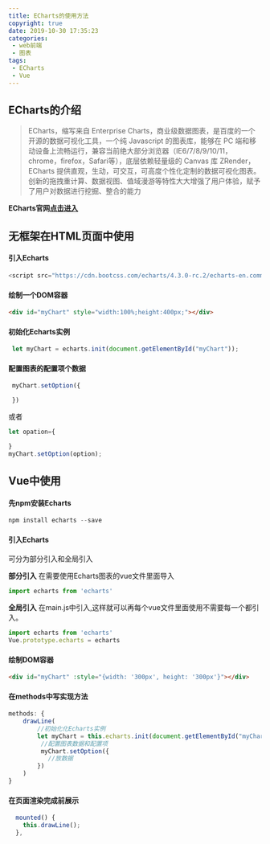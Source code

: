 ```yaml
---
title: ECharts的使用方法
copyright: true
date: 2019-10-30 17:35:23
categories:
 - web前端
 - 图表
tags:
 - ECharts
 - Vue
---
```


## ECharts的介绍

>ECharts，缩写来自 Enterprise Charts，商业级数据图表，是百度的一个开源的数据可视化工具，一个纯 Javascript 的图表库，能够在 PC 端和移动设备上流畅运行，兼容当前绝大部分浏览器（IE6/7/8/9/10/11，chrome，firefox，Safari等），底层依赖轻量级的 Canvas 库 ZRender，ECharts 提供直观，生动，可交互，可高度个性化定制的数据可视化图表。创新的拖拽重计算、数据视图、值域漫游等特性大大增强了用户体验，赋予了用户对数据进行挖掘、整合的能力

**ECharts官网[点击进入](https://www.echartsjs.com/zh/index.html)**

## 无框架在HTML页面中使用

#### 引入Echarts

```javascript
<script src="https://cdn.bootcss.com/echarts/4.3.0-rc.2/echarts-en.common.js"></script>
```

#### 绘制一个DOM容器

```HTML
<div id="myChart" style="width:100%;height:400px;"></div>
```

#### 初始化Echarts实例

```javascript
 let myChart = echarts.init(document.getElementById("myChart"));
 ```

#### 配置图表的配置项个数据

```javascript
 myChart.setOption({

 })
```

或者

```javascript
let opation={

}
myChart.setOption(option);
```

## Vue中使用

#### 先npm安装Echarts

```javascript
npm install echarts --save
```

#### 引入Echarts

可分为部分引入和全局引入

**部分引入**
在需要使用Echarts图表的vue文件里面导入

```javascript
import echarts from 'echarts'
```

**全局引入**
在main.js中引入,这样就可以再每个vue文件里面使用不需要每一个都引入。

```javascript
import echarts from 'echarts'
Vue.prototype.echarts = echarts
```

#### 绘制DOM容器

```HTML
<div id="myChart" :style="{width: '300px', height: '300px'}"></div>
```

#### 在methods中写实现方法

```javascript
methods: {
    drawLine(
        //初始化化Echarts实例
        let myChart = this.echarts.init(document.getElementById("myChart"));
         //配置图表数据和配置项
         myChart.setOption({
           //放数据
        })
    )
}
```

#### 在页面渲染完成前展示

```javascript
  mounted() {
    this.drawLine();
  },
```
